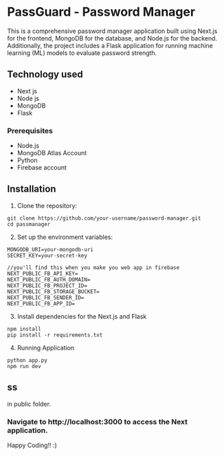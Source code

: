 # PassGuard - Password Manager

This is a comprehensive password manager application built using Next.js for the frontend, MongoDB for the database, and Node.js for the backend. Additionally, the project includes a Flask application for running machine learning (ML) models to evaluate password strength. 

## Technology used
- Next js
- Node js
- MongoDB
- Flask

### Prerequisites
- Node.js
- MongoDB Atlas Account
- Python
- Firebase account

## Installation
1. Clone the repository:

```
git clone https://github.com/your-username/password-manager.git
cd passmanager
```

2. Set up the environment variables:

```
MONGODB_URI=your-mongodb-uri
SECRET_KEY=your-secret-key

//you'll find this when you make you web app in firebase
NEXT_PUBLIC_FB_API_KEY=
NEXT_PUBLIC_FB_AUTH_DOMAIN=
NEXT_PUBLIC_FB_PROJECT_ID=
NEXT_PUBLIC_FB_STORAGE_BUCKET=
NEXT_PUBLIC_FB_SENDER_ID=
NEXT_PUBLIC_FB_APP_ID=
```

3. Install dependencies for the Next.js and Flask
```
npm install
pip install -r requirements.txt
```

4. Running Application
```
python app.py
npm run dev
```

## ss

in public folder.

### Navigate to http://localhost:3000 to access the Next application.

Happy Coding!! :)